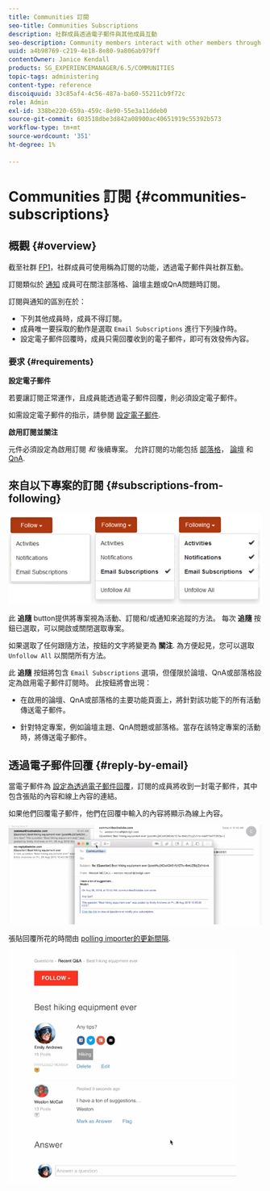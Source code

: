 ```yaml
---
title: Communities 訂閱
seo-title: Communities Subscriptions
description: 社群成員透過電子郵件與其他成員互動
seo-description: Community members interact with other members through email
uuid: a4b98769-c219-4e18-8e80-9a806ab979ff
contentOwner: Janice Kendall
products: SG_EXPERIENCEMANAGER/6.5/COMMUNITIES
topic-tags: administering
content-type: reference
discoiquuid: 33c85af4-4c56-487a-ba60-55211cb9f72c
role: Admin
exl-id: 338be220-659a-459c-8e90-55e3a11ddeb0
source-git-commit: 603518dbe3d842a08900ac40651919c55392b573
workflow-type: tm+mt
source-wordcount: '351'
ht-degree: 1%

---
```


# Communities 訂閱 {#communities-subscriptions}

## 概觀 {#overview}

截至社群 [FP1](deploy-communities.md#latestfeaturepack)，社群成員可使用稱為訂閱的功能，透過電子郵件與社群互動。

訂閱類似於 [通知](notifications.md) 成員可在關注部落格、論壇主題或QnA問題時訂閱。

訂閱與通知的區別在於：

* 下列其他成員時，成員不得訂閱。
* 成員唯一要採取的動作是選取 `Email Subscriptions` 進行下列操作時。
* 設定電子郵件回覆時，成員只需回覆收到的電子郵件，即可有效發佈內容。

### 要求 {#requirements}

**設定電子郵件**

若要讓訂閱正常運作，且成員能透過電子郵件回覆，則必須設定電子郵件。

如需設定電子郵件的指示，請參閱 [設定電子郵件](email.md).

**啟用訂閱並關注**

元件必須設定為啟用訂閱 *和* 後續專案。 允許訂閱的功能包括 [部落格](blog-feature.md)， [論壇](forum.md) 和 [QnA](working-with-qna.md).

## 來自以下專案的訂閱 {#subscriptions-from-following}

![subscription-flowing](assets/subscription-following.png)

此 **追隨** button提供將專案視為活動、訂閱和/或通知來追蹤的方法。 每次 **追隨** 按鈕已選取，可以開啟或關閉選取專案。

如果選取了任何跟隨方法，按鈕的文字將變更為 **關注**. 為方便起見，您可以選取 `Unfollow All` 以關閉所有方法。

此 **追隨** 按鈕將包含 `Email Subscriptions` 選項，但僅限於論壇、QnA或部落格設定為啟用電子郵件訂閱時。 此按鈕將會出現：

* 在啟用的論壇、QnA或部落格的主要功能頁面上，將針對該功能下的所有活動傳送電子郵件。

* 針對特定專案，例如論壇主題、QnA問題或部落格。當存在該特定專案的活動時，將傳送電子郵件。

## 透過電子郵件回覆 {#reply-by-email}

當電子郵件為 [設定為透過電子郵件回覆](email.md#configure-polling-importer)，訂閱的成員將收到一封電子郵件，其中包含張貼的內容和線上內容的連結。

如果他們回覆電子郵件，他們在回覆中輸入的內容將顯示為線上內容。

![email-reply](assets/email-reply.png)

張貼回覆所花的時間由 [polling importer的更新間隔](email.md#configure-polling-importer).

![QA](assets/qa.png)
